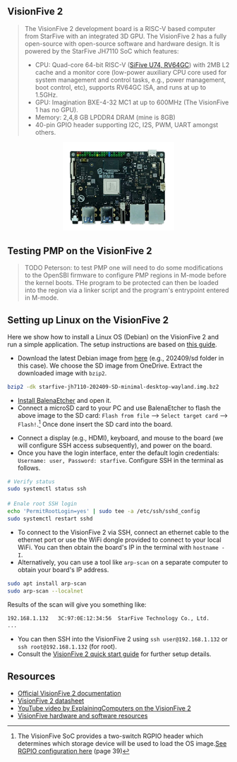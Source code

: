 ## VisionFive 2
> The VisionFive 2 development board is a RISC-V based computer from StarFive with an integrated 3D GPU. The VisionFive 2 has a fully open-source with open-source software and hardware design. It is powered by the StarFive JH7110 SoC which features:
>- CPU: Quad-core 64-bit RISC-V ([SiFive U74, RV64GC](https://starfivetech.com/uploads/u74_core_complex_manual_21G1.pdf)) with 2MB L2 cache and a monitor core (low-power auxiliary CPU core used for system management and control tasks, e.g., power management, boot control, etc), supports RV64GC ISA, and runs at up to 1.5GHz.
>- GPU: Imagination BXE-4-32 MC1 at up to 600MHz (The VisionFive  1 has no GPU).
>- Memory: 2,4,8 GB LPDDR4 DRAM (mine is 8GB)
>- 40-pin GPIO header supporting I2C, I2S, PWM, UART amongst others. 

<p align="center">
  <img src="vision5-2.png" alt="VisionFive 2 board" width="50%">
</p>

## Testing PMP on the VisionFive 2
> TODO Peterson: to test PMP one will need to do some modifications to the OpenSBI firmware to configure PMP regions in M-mode before the kernel boots. THe program to be protected can then be loaded into the region via a linker script and the program's entrypoint entered in M-mode.




## Setting up Linux on the VisionFive 2
Here we show how to install a Linux OS (Debian) on the VisionFive 2 and run a simple application. The setup instructions are based on [this guide](https://doc-en.rvspace.org/VisionFive2/PDF/VisionFive2_QSG.pdf).
- Download the latest Debian image from [here](https://debian.starfivetech.com/) (e.g., 202409/sd folder in this case). We choose the SD image from OneDrive. Extract the downloaded image with `bzip2`.
```bash
bzip2 -dk starfive-jh7110-202409-SD-minimal-desktop-wayland.img.bz2 
```
- [Install BalenaEtcher](https://etcher.balena.io/) and open it.
- Connect a microSD card to your PC and use BalenaEtcher to flash the above image to the SD card: `Flash from file` --> `Select target card` --> `Flash!`.[^1] Once done insert the SD card into the board. 
<!--Setup the boot mode by toggling the [RGPIO buttons](https://doc-en.rvspace.org/VisionFive2/PDF/VisionFive2_QSG.pdf) (page 39) accordingly. We use the SD card in our case which corresponds to `SDIO 3.0 mode`: `RGPIO_1 = L(0)` and `RGPIO_0 = H(1)` (use a small pin to toggle the buttons).-->
- Connect a display (e.g., HDMI), keyboard, and mouse to the board (we will configure SSH access subsequently), and power on the board.
- Once you have the login interface, enter the default login credentials: `Username: user, Password: starfive`. Configure SSH in the terminal as follows.
```bash
# Verify status
sudo systemctl status ssh

# Enale root SSH login
echo 'PermitRootLogin=yes' | sudo tee -a /etc/ssh/sshd_config
sudo systemctl restart sshd
```

- To connect to the VisionFive 2 via SSH, connect an ethernet cable to the ethernet port or use the WiFi dongle provided to connect to your local WiFi. You can then obtain the board's IP in the terminal with `hostname -I`.
- Alternatively, you can use a tool like `arp-scan` on a separate computer to obtain your board's IP address.
```bash
sudo apt install arp-scan
sudo arp-scan --localnet
```
Results of the scan will give you something like:
```bash
192.168.1.132   3C:97:0E:12:34:56  StarFive Technology Co., Ltd.
...
```
- You can then SSH into the VisionFive 2 using `ssh user@192.168.1.132` or `ssh root@192.168.1.132` (for root). 
- Consult the [VisionFive 2 quick start guide](https://doc-en.rvspace.org/VisionFive2/PDF/VisionFive2_QSG.pdf) for further setup details.



















## Resources
- [Official VisionFive 2 documentation](https://doc-en.rvspace.org/VisionFive2/PDF/VisionFive2_QSG.pdf)
- [VisionFive 2 datasheet](https://doc-en.rvspace.org/VisionFive2/PDF/VisionFive2_Datasheet.pdf)
- [YouTube video by ExplainingComputers on the VisionFive 2](https://www.youtube.com/watch?v=ykKnc86UtXg)
- [VisionFive hardware and software resources](https://github.com/starfive-tech/VisionFive)


[^1]: The VisionFive SoC provides a two-switch RGPIO header which determines which storage device will be used to load the OS image.[See RGPIO configuration here](https://doc-en.rvspace.org/VisionFive2/PDF/VisionFive2_QSG.pdf) (page 39)